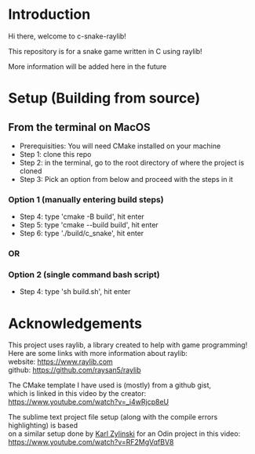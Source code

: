 # Introduction
Hi there, welcome to c-snake-raylib!

This repository is for a snake game written in C using raylib!

More information will be added here in the future

# Setup (Building from source)

## From the terminal on MacOS
 - Prerequisities: You will need CMake installed on your machine
 - Step 1: clone this repo
 - Step 2: in the terminal, go to the root directory of where the project is cloned
 - Step 3: Pick an option from below and proceed with the steps in it

### Option 1 (manually entering build steps)
 - Step 4: type 'cmake -B build', hit enter
 - Step 5: type 'cmake --build build', hit enter
 - Step 6: type './build/c_snake', hit enter

### OR

### Option 2 (single command bash script)
 - Step 4: type 'sh build.sh', hit enter


# Acknowledgements
This project uses raylib, a library created to help with game programming! \
Here are some links with more information about raylib: \
website: https://www.raylib.com \
github: https://github.com/raysan5/raylib

The CMake template I have used is (mostly) from a github gist, \
which is linked in this video by the creator: https://www.youtube.com/watch?v=_i4wRjcp8eU

The sublime text project file setup (along with the compile errors highlighting) is based \
on a similar setup done by [Karl Zylinski](https://www.youtube.com/@karl_zylinski) for an Odin project in this video: https://www.youtube.com/watch?v=RF2MgVqfBV8
